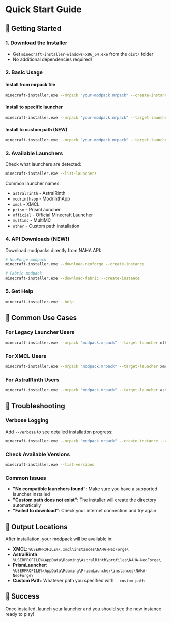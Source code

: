 # Quick Start Guide

## 🚀 Getting Started

### 1. Download the Installer

- Get `minecraft-installer-windows-x86_64.exe` from the `dist/` folder
- No additional dependencies required!

### 2. Basic Usage

#### Install from mrpack file

```bash
minecraft-installer.exe --mrpack "your-modpack.mrpack" --create-instance
```

#### Install to specific launcher

```bash
minecraft-installer.exe --mrpack "your-modpack.mrpack" --target-launcher xmcl --create-instance
```

#### Install to custom path (NEW)

```bash
minecraft-installer.exe --mrpack "your-modpack.mrpack" --target-launcher other --custom-path "C:\Games\Minecraft" --create-instance
```

### 3. Available Launchers

Check what launchers are detected:

```bash
minecraft-installer.exe --list-launchers
```

Common launcher names:

- `astralrinth` - AstralRinth
- `modrinthapp` - ModrinthApp
- `xmcl` - XMCL
- `prism` - PrismLauncher
- `official` - Official Minecraft Launcher
- `multimc` - MultiMC
- `other` - Custom path installation

### 4. API Downloads (NEW!)

Download modpacks directly from NAHA API:

```bash
# NeoForge modpack
minecraft-installer.exe --download-neoforge --create-instance

# Fabric modpack
minecraft-installer.exe --download-fabric --create-instance
```

### 5. Get Help

```bash
minecraft-installer.exe --help
```

## 🎯 Common Use Cases

### For Legacy Launcher Users

```bash
minecraft-installer.exe --mrpack "modpack.mrpack" --target-launcher other --custom-path "C:\Users\%USERNAME%\AppData\Roaming\.minecraft" --create-instance
```

### For XMCL Users

```bash
minecraft-installer.exe --mrpack "modpack.mrpack" --target-launcher xmcl --create-instance
```

### For AstralRinth Users

```bash
minecraft-installer.exe --mrpack "modpack.mrpack" --target-launcher astralrinth --create-instance
```

## 🔧 Troubleshooting

### Verbose Logging

Add `--verbose` to see detailed installation progress:

```bash
minecraft-installer.exe --mrpack "modpack.mrpack" --create-instance --verbose
```

### Check Available Versions

```bash
minecraft-installer.exe --list-versions
```

### Common Issues

- **"No compatible launchers found"**: Make sure you have a supported launcher installed
- **"Custom path does not exist"**: The installer will create the directory automatically
- **"Failed to download"**: Check your internet connection and try again

## 📁 Output Locations

After installation, your modpack will be available in:

- **XMCL**: `%USERPROFILE%\.xmcl\instances\NAHA-NeoForge\`
- **AstralRinth**: `%USERPROFILE%\AppData\Roaming\AstralRinth\profiles\NAHA-NeoForge\`
- **PrismLauncher**: `%USERPROFILE%\AppData\Roaming\PrismLauncher\instances\NAHA-NeoForge\`
- **Custom Path**: Whatever path you specified with `--custom-path`

## 🎉 Success

Once installed, launch your launcher and you should see the new instance ready to play!

